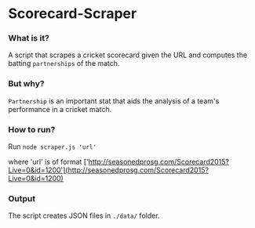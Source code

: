 # Scorecard-Scraper

### What is it?
A script that scrapes a cricket scorecard given the URL and computes the batting `partnerships` of the match.

### But why?
`Partnership` is an important stat that aids the analysis of a team's performance in a cricket match. 

### How to run?
Run
```node scraper.js 'url'```

where 'url' is of format ['http://seasonedprosg.com/Scorecard2015?Live=0&id=1200'](http://seasonedprosg.com/Scorecard2015?Live=0&id=1200)

### Output
The script creates JSON files in ```./data/``` folder.
